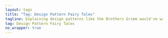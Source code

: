 ```yaml
---
layout: tags
title: "Tag: Design Pattern Fairy Tales"
tagline: Explaining design patterns like the Brothers Grimm would've wanted
tag: Design Pattern Fairy Tales
no_wrapper: true
---
```

